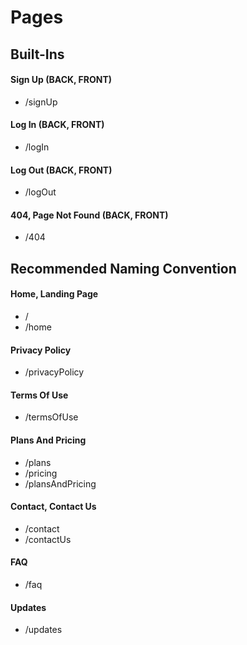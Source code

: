 # Pages


## Built-Ins
#### Sign Up (BACK, FRONT)
- /signUp

#### Log In (BACK, FRONT)
- /logIn

#### Log Out (BACK, FRONT)
- /logOut

#### 404, Page Not Found (BACK, FRONT)
- /404


## Recommended Naming Convention
#### Home, Landing Page
- /
- /home

#### Privacy Policy
- /privacyPolicy

#### Terms Of Use
- /termsOfUse

#### Plans And Pricing
- /plans
- /pricing
- /plansAndPricing

#### Contact, Contact Us
- /contact
- /contactUs

#### FAQ
- /faq

#### Updates
- /updates

